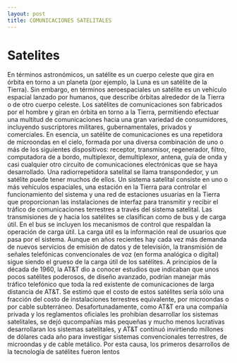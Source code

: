 ```yaml
---
layout: post
title: COMUNICACIONES SATELITALES
---
```


# Satelites

En términos astronómicos, un satélite es un cuerpo celeste que gira en órbita en torno a un planeta (por ejemplo, la Luna es un satélite de la Tierra). Sin embargo, en términos aeroespaciales
un satélite es un vehículo espacial lanzado por humanos, que describe órbitas alrededor de la
Tierra o de otro cuerpo celeste. Los satélites de comunicaciones son fabricados por el hombre y
giran en órbita en torno a la Tierra, permitiendo efectuar una multitud de comunicaciones hacia
una gran variedad de consumidores, incluyendo suscriptores militares, gubernamentales, privados y comerciales.
En esencia, un satélite de comunicaciones es una repetidora de microondas en el cielo,
formada por una diversa combinación de uno o más de los siguientes dispositivos: receptor, transmisor, regenerador, filtro, computadora de a bordo, multiplexor, demultiplexor, antena, guía de
onda y casi cualquier otro circuito de comunicaciones electrónicas que se haya desarrollado.
Una radiorrepetidora satelital se llama transpondedor, y un satélite puede tener muchos de
ellos. Un sistema satelital consiste en uno o más vehículos espaciales, una estación en la Tierra
para controlar el funcionamiento del sistema y una red de estaciones usuarias en la Tierra que proporcionan las instalaciones de interfaz para transmitir y recibir el tráfico de comunicaciones
terrestres a través del sistema satelital.
Las transmisiones de y hacia los satélites se clasifican como de bus y de carga útil. En el
bus se incluyen los mecanismos de control que respaldan la operación de carga útil. La carga útil
es la información real de usuarios que pasa por el sistema. Aunque en años recientes hay cada
vez más demanda de nuevos servicios de emisión de datos y de televisión, la transmisión de señales telefónicas convencionales de voz (en forma analógica o digital) sigue siendo el grueso de
la carga útil de los satélites.
A principios de la década de 1960, la AT&T dio a conocer estudios que indicaban que
unos pocos satélites poderosos, de diseño avanzado, podrían manejar más tráfico telefónico
que toda la red existente de comunicaciones de larga distancia de AT&T. Se estimó que el costo de estos satélites sería sólo una fracción del costo de instalaciones terrestres equivalente, por
microondas o por cable subterráneo. Desafortunadamente, como AT&T era una compañía privada y los reglamentos oficiales les prohibían desarrollar los sistemas satelitales, se dejó qucompañías más pequeñas y mucho menos lucrativas desarrollaran los sistemas satelitales, y
AT&T continuó invirtiendo millones de dólares cada año para investigar sistemas convencionales terrestres, de microondas y de cable metálico. Por esta causa, los primeros desarrollos de la tecnología de satélites fueron lentos